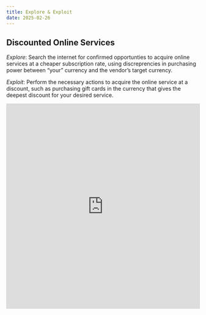```yaml
---
title: Explore & Exploit
date: 2025-02-26
---
```


## Discounted Online Services

*Explore*: Search the internet for confirmed opportunties to acquire online services at a cheaper subscription rate, using discreprencies in purchasing power between “your” currency and the vendor’s target currency.

*Exploit*: Perform the necessary actions to acquire the online service at a discount, such as purchasing gift cards in the currency that gives the deepest discount for your desired service.

<iframe class="airtable-embed" src="https://airtable.com/embed/app0Auc0x2cOi4OK7/shrebWzqj2TwObRiK" frameborder="0" onmousewheel="" width="100%" height="533" style="background: transparent; border: 1px solid #ccc;"></iframe>